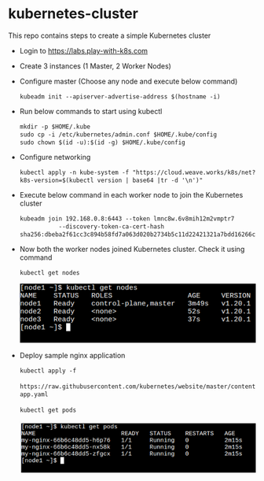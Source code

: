 # kubernetes-cluster
This repo contains steps to create a simple Kubernetes cluster

* Login to https://labs.play-with-k8s.com
* Create 3 instances (1 Master, 2 Worker Nodes)
* Configure master (Choose any node and execute below command)
  ``` 
  kubeadm init --apiserver-advertise-address $(hostname -i)
  ```
* Run below commands to start using kubectl
  ```
  mkdir -p $HOME/.kube
  sudo cp -i /etc/kubernetes/admin.conf $HOME/.kube/config
  sudo chown $(id -u):$(id -g) $HOME/.kube/config
  ```
* Configure networking
  ```
  kubectl apply -n kube-system -f "https://cloud.weave.works/k8s/net?k8s-version=$(kubectl version | base64 |tr -d '\n')"
  ```
* Execute below command in each worker node to join the Kubernetes cluster
  ```
  kubeadm join 192.168.0.8:6443 --token lmnc8w.6v8mih12m2vmptr7 
             --discovery-token-ca-cert-hash sha256:dbeba2f61cc3c894b58fd7a063d020b2734b5c11d22421321a7bdd16266c06d7
  ```
             
* Now both the worker nodes joined Kubernetes cluster. Check it using command
  ```
  kubectl get nodes
  ```
  
   ![Screenshot](img/get_nodes.png)
* Deploy sample nginx application
  ```
  kubectl apply -f 
          https://raw.githubusercontent.com/kubernetes/website/master/content/en/examples/application/nginx-app.yaml
  
  kubectl get pods
  ```
  
   ![Screenshot](img/get_pods.png)
  


